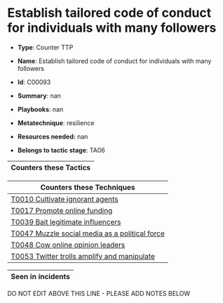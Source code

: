 # Establish tailored code of conduct for individuals with many followers

* **Type**: Counter TTP

* **Name**: Establish tailored code of conduct for individuals with many followers

* **Id**: C00093

* **Summary**: nan

* **Playbooks**: nan

* **Metatechnique**: resilience

* **Resources needed:** nan

* **Belongs to tactic stage**: TA06


| Counters these Tactics |
| ---------------------- |



| Counters these Techniques |
| ------------------------- |
| [T0010 Cultivate ignorant agents](../techniques/T0010.md) |
| [T0017 Promote online funding](../techniques/T0017.md) |
| [T0039 Bait legitimate influencers](../techniques/T0039.md) |
| [T0047 Muzzle social media as a political force](../techniques/T0047.md) |
| [T0048 Cow online opinion leaders](../techniques/T0048.md) |
| [T0053 Twitter trolls amplify and manipulate](../techniques/T0053.md) |



| Seen in incidents |
| ----------------- |


DO NOT EDIT ABOVE THIS LINE - PLEASE ADD NOTES BELOW